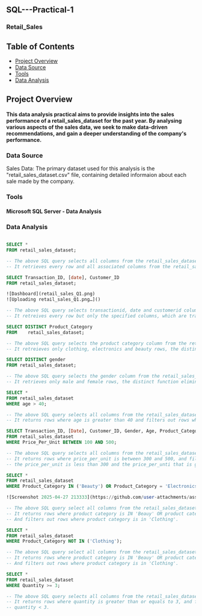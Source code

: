 ## SQL---Practical-1
### Retail_Sales

## Table of Contents

  - [Project Overview](#project-overview)
  - [Data Source](#data-source)
  - [Tools](tools)
  - [Data Analysis](#data-analysis)
    
## Project Overview

#### This data analysis practical aims to provide insights into the sales performance of a retail_sales_dataset for the past year. By analysing various aspects of the sales data, we seek to make data-driven recommendations, and gain a deeper understanding of the company's performance. 

### Data Source

Sales Data: The primary dataset used for this analysis is the "retail_sales_dataset.csv" file, containing detailed informaion about each sale made by the company.

### Tools

#### Microsoft SQL Server - Data Analysis

### Data Analysis

```SQL

SELECT *
FROM retail_sales_dataset;

-- The above SQL query selects all columns from the retail_sales_dataset table, denoted by the asterisk (*).
-- It retrieves every row and all associated columns from the retail_sales_dataset table.

SELECT Transaction_ID, [date], Customer_ID
FROM retail_sales_dataset;

![Dashboard](retail_sales_Q1.png)
![Uploading retail_sales_Q1.png…]()

-- The above SQL query selects transactionid, date and customerid columns from the retail_sales_dataset table.
-- It retreives every row but only the specified columns, which are transactionid, date and customerid.

SELECT DISTINCT Product_Category
FROM	retail_sales_dataset;

-- The above SQL query selects the product category column from the retail_sales_dataset table.
-- It retreieves only clothing, electronics and beauty rows, the distinct function eliminates duplicates.

SELECT DISTINCT gender
FROM retail_sales_dataset;

-- The above SQL query selects the gender column from the retail_sales_dataset table. 
-- It retrieves only male and female rows, the distinct function eliminates duplicates.

SELECT *
FROM retail_sales_dataset
WHERE age > 40;

-- The above SQL query selects all columns from the retail_sales_dataset table.
-- It returns rows where age is greater than 40 and filters out rows where age is less than or equals to 40.

SELECT Transaction_ID, [Date], Customer_ID, Gender, Age, Product_Category, Quantity, Price_Per_Unit, Total_Amount
FROM retail_sales_dataset
WHERE Price_Per_Unit BETWEEN 100 AND 500;

-- The above SQL query selects all columns from the retail_sales_dataset table.
-- It returns rows where price_per_unit is between 300 and 500, and filters out rows where
-- the price_per_unit is less than 300 and the price_per_unti that is greater than 500.

SELECT *
FROM retail_sales_dataset
WHERE Product_Category IN ('Beauty') OR Product_Category = 'Electronics';

![Screenshot 2025-04-27 213333](https://github.com/user-attachments/assets/41b21d28-4646-450e-abe6-7cc83897bfb9)

-- The above SQL query select all columns from the retail_sales_dataset table.
-- It returns rows where product category is IN 'Beauy' OR product category is equals to 'Electronics'.
-- And filters out rows where product category is in 'Clothing'.

SELECT *
FROM retail_sales_dataset
WHERE Product_Category NOT IN ('Clothing');

-- The above SQL query select all columns from the retail_sales_dataset table.
-- It returns rows where product category is IN 'Beauy' OR product category is equals to 'Electronics'.
-- And filters out rows where product category is in 'Clothing'.

SELECT *
FROM retail_sales_dataset
WHERE Quantity >= 3;

-- The above SQL query selects all columns from the retail_sales_dataset table.
-- It returns rows where quantity is greater than or equals to 3, and filters out rows where 
-- quantity < 3.
```

